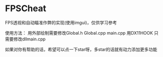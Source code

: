 # FPSCheat
FPS透视和自动瞄准作弊的实现(使用imgui)，仅供学习参考

使用方法：
用外部绘制需要修改Global.h Global.cpp main.cpp
用DX11HOOK 只需要修改dllmain.cpp

如果对你有帮助的话，希望可以点一下star呀，多star的话就有动力添加更多功能
